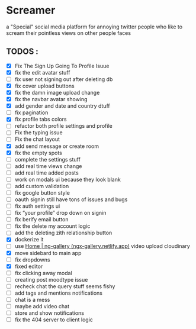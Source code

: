 # Screamer

a "Special" social media platform for annoying twitter people who like to scream their pointless views on other people faces

## TODOS : 
- [x]  Fix The Sign Up Going To Profile Isuue
- [x]  fix the edit avatar stuff
- [ ]  fix user not signing out after deleting db
- [x]  fix cover upload buttons
- [x]  fix the damn image upload change
- [x]  fix the navbar avatar showing
- [x]  add gender and date and country dtuff
- [ ]  fix pagination
- [x]  fix profile tabs colors
- [ ]  refactor both profile settings and profile
- [ ]  Fix the typing issue
- [ ]  Fix the chat layout
- [x]  add send message or create room
- [x]  fix the empty spots
- [ ]  complete the settings stuff
- [ ]  add real time views change
- [ ]  add real time added posts
- [ ]  work on modals ui because they look blank
- [ ]  add custom validation
- [ ]  fix google button style
- [ ]  oauth signin still have tons of issues and bugs
- [ ]  fix auth settings ui
- [ ]  fix “your profile” drop down on signin
- [ ]  fix berify email button
- [ ]  fix the delete my account logic
- [ ]  add the deleting zith relationship button
- [x]  dockerize it
- [ ]  use [Home | ng-gallery (ngx-gallery.netlify.app)](https://ngx-gallery.netlify.app/#/) video upload cloudinary
- [x]  move sidebard to main app
- [ ]  fix dropdowns
- [x]  fixed editor
- [ ]  fix clicking away modal
- [ ]  creating post moodtype issue
- [ ]  recheck chat the query stuff seems fishy
- [ ]  add tags and mentions notifications
- [ ]  chat is a mess
- [ ]  maybe add video chat
- [ ]  store and show notifications
- [ ]  fix the 404 server to client logic
